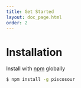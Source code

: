 ```yaml
---
title: Get Started
layout: doc_page.html
order: 2
---
```


# Installation

Install with [npm](https://npmjs.org) globally

```bash
$ npm install -g piscosour
```
